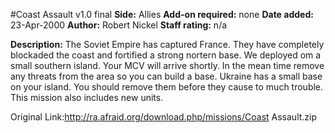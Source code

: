 #Coast Assault v1.0 final
**Side:** Allies
**Add-on required:** none
**Date added:** 23-Apr-2000
**Author:** Robert Nickel
**Staff rating:** n/a

**Description:** The Soviet Empire has captured France. They have completely blockaded the coast and fortified a strong nortern base. We deployed om a small southern island. Your MCV will arrive shortly. In the mean time remove any threats from the area so you can build a base. Ukraine has a small base on your island. You should remove them before they cause to much trouble. This mission also includes new units.

Original Link:http://ra.afraid.org/download.php/missions/Coast Assault.zip
